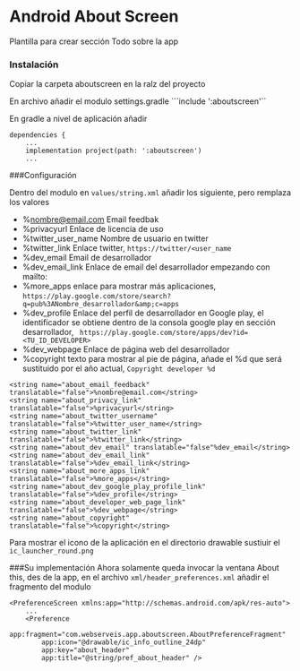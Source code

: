 # Android About Screen 
 Plantilla para crear sección Todo sobre la app




### Instalación

Copiar la carpeta aboutscreen en la ralz del proyecto

En archivo añadir el modulo settings.gradle
```include ':aboutscreen'``

En gradle a nivel de aplicación añadir
```
dependencies {
    ...
    implementation project(path: ':aboutscreen')
    ...
```


###Configuración

Dentro del modulo en `values/string.xml` añadir los siguiente, pero remplaza los valores

 - %nombre@email.com Email feedbak 
 - %privacyurl Enlace de licencia de uso
 - %twitter_user_name Nombre de usuario en twitter
 - %twitter_link Enlace twitter, `https://twitter/<user_name`
 - %dev_email Email de desarrollador
 - %dev_email_link Enlace de email del desarrollador empezando con mailto:
 - %more_apps enlace para mostrar más aplicaciones, `https://play.google.com/store/search?q=pub%3ANombre_desarrollador&amp;c=apps`
 - %dev_profile Enlace del perfil de desarrollador en Google play, el identificador se obtiene dentro de la consola google play en sección desarrollador, ` https://play.google.com/store/apps/dev?id=<TU_ID_DEVELOPER>`
 - %dev_webpage Enlace de página web del desarrollador
 - %copyright texto para mostrar al pie de página, añade el %d que será sustituido por el año actual, `Copyright developer %d`
 

```
<string name="about_email_feedback" translatable="false">%nombre@email.com</string>
<string name="about_privacy_link" translatable="false">%privacyurl</string>
<string name="about_twitter_username" translatable="false">%twitter_user_name</string>
<string name="about_twitter_link" translatable="false">%twitter_link</string>
<string name="about_dev_email" translatable="false"%dev_email</string>
<string name="about_dev_email_link" translatable="false">%dev_email_link</string>
<string name="about_more_apps_link" translatable="false">%more_apps</string>
<string name="about_dev_google_play_profile_link" translatable="false">%dev_profile</string>
<string name="about_developer_web_page_link" translatable="false">%dev_webpage</string>
<string name="about_copyright" translatable="false">%copyright</string>
```

Para mostrar el icono de la aplicación en el directorio drawable sustiuir el `ic_launcher_round.png`


###Su implementación
Ahora solamente queda invocar la ventana About this, des de la app, en el archivo `xml/header_preferences.xml` añadir el fragmento del modulo

```
<PreferenceScreen xmlns:app="http://schemas.android.com/apk/res-auto">
    ...
    <Preference
        app:fragment="com.webserveis.app.aboutscreen.AboutPreferenceFragment"
        app:icon="@drawable/ic_info_outline_24dp"
        app:key="about_header"
        app:title="@string/pref_about_header" />
```


